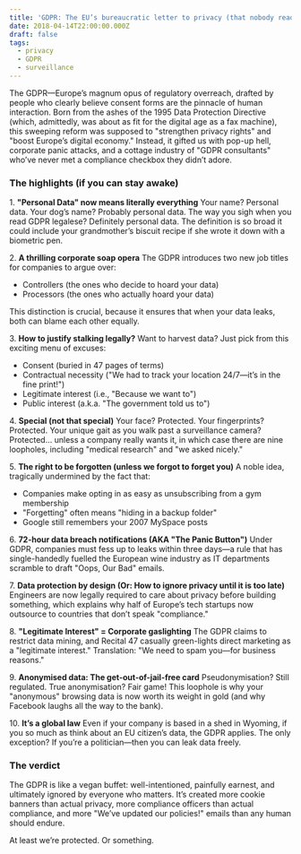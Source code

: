 ```yaml
---
title: 'GDPR: The EU’s bureaucratic letter to privacy (that nobody reads)'
date: 2018-04-14T22:00:00.000Z
draft: false
tags:
  - privacy
  - GDPR
  - surveillance
---
```


The GDPR—Europe’s magnum opus of regulatory overreach, drafted by people who clearly believe consent forms are the pinnacle of human interaction. Born from the ashes of the 1995 Data Protection Directive (which, admittedly, was about as fit for the digital age as a fax machine), this sweeping reform was supposed to "strengthen privacy rights" and "boost Europe’s digital economy." Instead, it gifted us with pop-up hell, corporate panic attacks, and a cottage industry of "GDPR consultants" who’ve never met a compliance checkbox they didn’t adore.

### The highlights (if you can stay awake)

1\. **"Personal Data" now means literally everything** 
Your name? Personal data. Your dog’s name? Probably personal data. The way you sigh when you read GDPR legalese? Definitely personal data. The definition is so broad it could include your grandmother’s biscuit recipe if she wrote it down with a biometric pen.

2\. **A thrilling corporate soap opera** 
The GDPR introduces two new job titles for companies to argue over:

* Controllers (the ones who decide to hoard your data)
* Processors (the ones who actually hoard your data)

This distinction is crucial, because it ensures that when your data leaks, both can blame each other equally.

3\. **How to justify stalking legally?** 
Want to harvest data? Just pick from this exciting menu of excuses:

* Consent (buried in 47 pages of terms)
* Contractual necessity ("We had to track your location 24/7—it’s in the fine print!")
* Legitimate interest (i.e., "Because we want to")
* Public interest (a.k.a. "The government told us to")

4\. **Special (not that special)** 
Your face? Protected. Your fingerprints? Protected. Your unique gait as you walk past a surveillance camera? Protected… unless a company really wants it, in which case there are nine loopholes, including "medical research" and "we asked nicely."

5\. **The right to be forgotten (unless we forgot to forget you)** 
A noble idea, tragically undermined by the fact that:

* Companies make opting in as easy as unsubscribing from a gym membership
* "Forgetting" often means "hiding in a backup folder"
* Google still remembers your 2007 MySpace posts

6\. **72-hour data breach notifications (AKA "The Panic Button")** 
Under GDPR, companies must fess up to leaks within three days—a rule that has single-handedly fuelled the European wine industry as IT departments scramble to draft "Oops, Our Bad" emails.

7\. **Data protection by design (Or: How to ignore privacy until it is too late)** 
Engineers are now legally required to care about privacy before building something, which explains why half of Europe’s tech startups now outsource to countries that don’t speak "compliance."

8\. **"Legitimate Interest" = Corporate gaslighting**
The GDPR claims to restrict data mining, and Recital 47 casually green-lights direct marketing as a "legitimate interest." Translation: "We need to spam you—for business reasons."

9\. **Anonymised data: The get-out-of-jail-free card**
Pseudonymisation? Still regulated. True anonymisation? Fair game! This loophole is why your "anonymous" browsing data is now worth its weight in gold (and why Facebook laughs all the way to the bank).

10\. **It’s a global law**
Even if your company is based in a shed in Wyoming, if you so much as think about an EU citizen’s data, the GDPR applies. The only exception? If you’re a politician—then you can leak data freely.

### The verdict

The GDPR is like a vegan buffet: well-intentioned, painfully earnest, and ultimately ignored by everyone who matters. It’s created more cookie banners than actual privacy, more compliance officers than actual compliance, and more "We’ve updated our policies!" emails than any human should endure.

At least we’re protected. Or something.

